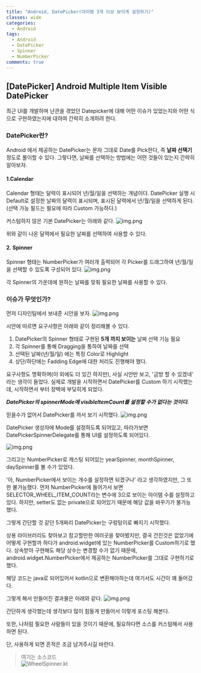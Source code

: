 ```yaml
---
title: "Android, DatePicker(아이템 3개 이상 보이게 설정하기)"
classes: wide
categories:
  - Android
tags:
  - Android
  - DatePicker
  - Spinner
  - NumberPicker
comments: true
---
```



## [DatePicker] Android Multiple Item Visible DatePicker 
최근 UI를 개발하며 난관을 겪었던 Datepicker에 대해 어떤 이슈가 있었는지와 어떤 식으로 구현하였는지에 대하여 간략히 소개하려 한다.

### DatePicker란?
Android 에서 제공하는 DatePicker는 문자 그대로 Date를 Pick한다, 즉 **날짜 선택기** 정도로 풀이할 수 있다. 
그렇다면, 날짜를 선택하는 방법에는 어떤 것들이 있는지 간략히 알아보자.

#### 1.Calendar
Calendar 형태는 달력이 표시되어 년/월/일을 선택하는 개념이다. 
DatePicker 실행 시 Default로 설정한 날짜의 달력이 표시되며, 표시된 달력에서 년/월/일을 선택하게 된다.(선택 가능 필드는 필요에 따라 Custom 가능하다.)

커스텀하지 않은 기본 DatePicker는 아래와 같다.
![img.png](https://github.com/bcchoi0202/bblog/blob/main/assets/posts/datepicker/datepicker.png?raw=true)


위와 같이 나온 달력에서 필요한 날짜를 선택하여 사용할 수 있다.

#### 2. Spinner
Spinner 형태는 NumberPicker가 여러개 출력되어 각 Picker를 드래그하여 년/월/일을 선택할 수 있도록 구성되어 있다.
![img.png](https://github.com/bcchoi0202/bblog/blob/main/assets/posts/datepicker/datepicker_spinner.png?raw=true)

각 Spinner의 가운데에 원하는 날짜를 맞춰 필요한 날짜를 사용할 수 있다.

### 이슈가 무엇인가?
먼저 디자인팀에서 보내준 시안을 보자.
![img.png](https://github.com/bcchoi0202/bblog/blob/main/assets/posts/datepicker/damoum_datepicker.png?raw=true)

시안에 따르면 요구사항은 아래와 같이 정리해볼 수 있다. 
1. DatePicker의 Spinner 형태로 구현된 **5개 까지 보이는** 날짜 선택 기능 필요
2. 각 Spinner를 통해 Dragging을 통하여 날짜를 선택
3. 선택된 날짜(년/월/일) 에는 특정 Color로 Highlight
4. 상단/하단에는 Fadding Edge에 대한 처리도 진행해야 했다.

요구사항도 명확하며(이 외에도 더 있긴 하지만), 사실 시안만 보고, '금방 할 수 있겠네' 라는 생각이 들었다.
실제로 개발을 시작하면서 DatePicker를 Custom 하기 시작했는데, 시작하면서 부터 장벽에 부딪히게 되었다.

***DatePicker의 spinnerMode에 visibleItemCount를 설정할 수가 없다는 것이다.***

믿을수가 없어서 DatePicker를 까서 보기 시작했다.
![img.png](https://github.com/bcchoi0202/bblog/blob/main/assets/posts/datepicker/inner_datepicker.png?raw=true)

DatePicker 생성자에 Mode를 설정하도록 되어있고, 따라가보면 DatePickerSpinnerDelegate를 통해 UI를 설정하도록 되어있다.

![img.png](https://github.com/bcchoi0202/bblog/blob/main/assets/posts/datepicker/inner_datepicker_spinner.png?raw=true)

그리고는 NumberPicker로 캐스팅 되어있는 yearSpinner, monthSpinner, daySpinner를 볼 수가 있었다.

'아, NumberPicker에서 보이는 개수를 설정하면 되겠구나' 라고 생각하였지만, 그 또한 불가능했다.
먼저 NumberPicker에 들어가서 보면 SELECTOR_WHEEL_ITEM_COUNT라는 변수에 3으로 보이는 아이템 수를 설정하고 있다.
하지만, setter도 없는 private으로 되어있기 때문에 해당 값을 바꾸기가 불가능했다.

그렇게 간단할 것 같던 5개짜리 DatePicker는 구렁텅이로 빠지기 시작했다. 

상용 라이브러리도 찾아보고 참고할만한 여러곳을 찾아봤지만, 결국 건진것은 없었기에 어떻게 구현할까 하다가 android.widget에 있는 NumberPicker를 Custom하기로 했다.
상속받아 구현해도 해당 상수는 변경할 수가 없기 때문에, android.widget.NumberPicker에서 제공하는 NumberPicker를 그대로 구현하기로 했다.

해당 코드는 java로 되어있어서 kotlin으로 변환해야하는데 여기서도 시간이 꽤 들어갔다. 

그렇게 해서 만들어진 결과물은 아래와 같다.
![img.png](https://github.com/bcchoi0202/bblog/blob/main/assets/posts/datepicker/real_datepicker.png?raw=true)

간단하게 생각했는데 생각보다 많이 힘들게 만들어서 이렇게 포스팅 해본다.

또한, 나처럼 필요한 사람들이 있을 것이기 때문에, 필요하다면 소스를 커스텀해서 사용하면 된다.

단, 사용하게 되면 흔적은 조금 남겨주시길 바란다.

>여기는 소스코드  
> ![WheelSpinner.kt](https://github.com/bcchoi0202/bblog/blob/main/assets/posts/datepicker/WheelSpinner.kt?raw=true)
